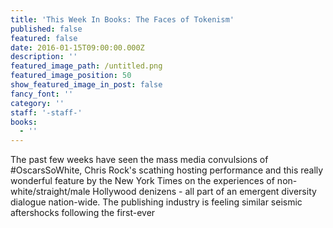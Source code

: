 ```yaml
---
title: 'This Week In Books: The Faces of Tokenism'
published: false
featured: false
date: 2016-01-15T09:00:00.000Z
description: ''
featured_image_path: /untitled.png
featured_image_position: 50
show_featured_image_in_post: false
fancy_font: ''
category: ''
staff: '-staff-'
books:
  - ''
---
```


The past few weeks have seen the mass media convulsions of #OscarsSoWhite, Chris Rock's scathing hosting performance and this really wonderful feature by the New York Times on the experiences of non-white/straight/male Hollywood denizens - all part of an emergent diversity dialogue nation-wide. The publishing industry is feeling similar seismic aftershocks following the first-ever